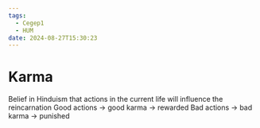 ```yaml
---
tags:
  - Cegep1
  - HUM
date: 2024-08-27T15:30:23
---
```


# Karma

Belief in Hinduism that actions in the current life will influence the reincarnation 
Good actions -> good karma -> rewarded
Bad actions -> bad karma -> punished